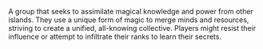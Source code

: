 A group that seeks to assimilate magical knowledge and power from other islands. They use a unique form of magic to merge minds and resources, striving to create a unified, all-knowing collective. Players might resist their influence or attempt to infiltrate their ranks to learn their secrets.